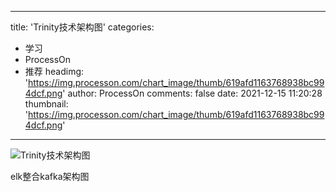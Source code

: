 
---
title: 'Trinity技术架构图'
categories: 
 - 学习
 - ProcessOn
 - 推荐
headimg: 'https://img.processon.com/chart_image/thumb/619afd1163768938bc994dcf.png'
author: ProcessOn
comments: false
date: 2021-12-15 11:20:28
thumbnail: 'https://img.processon.com/chart_image/thumb/619afd1163768938bc994dcf.png'
---

<div>   
<img class="thumb" alt="Trinity技术架构图" src="https://img.processon.com/chart_image/thumb/619afd1163768938bc994dcf.png" referrerpolicy="no-referrer">
<p>elk整合kafka架构图</p>  
</div>
            